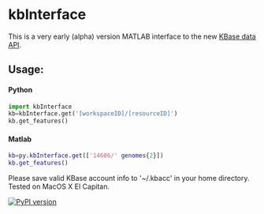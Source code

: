 # kbInterface
This is a very early (alpha) version MATLAB interface to the new [KBase data API](https://github.com/kbase/data_api).

## Usage:

#### Python
```python
import kbInterface
kb=kbInterface.get('[workspaceID]/[resourceID]')
kb.get_features()
```

#### Matlab
```matlab
kb=py.kbInterface.get(['14606/' genomes{2}])
kb.get_features()
```

Please save valid KBase account info to '~/.kbacc' in your home directory. Tested on MacOS X El Capitan.

[![PyPI version](https://badge.fury.io/py/kbInterface.svg)](https://badge.fury.io/py/kbInterface)
